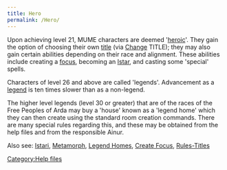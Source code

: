 ```yaml
---
title: Hero
permalink: /Hero/
---
```


Upon achieving level 21, MUME characters are deemed
'[heroic](hero "wikilink")'. They gain the option of choosing their own
[title](title "wikilink") (via [Change](Change "wikilink") TITLE); they
may also gain certain abilities depending on their race and alignment.
These abilities include creating a [focus](focus "wikilink"), becoming
an [Istar](Istari "wikilink"), and casting some 'special' spells.

Characters of level 26 and above are called 'legends'. Advancement as a
[legend](legend "wikilink") is ten times slower than as a non-legend.

The higher level legends (level 30 or greater) that are of the races of
the Free Peoples of Arda may buy a 'house' known as a 'legend home'
which they can then create using the standard room creation commands.
There are many special rules regarding this, and these may be obtained
from the help files and from the responsible Ainur.

Also see: [Istari](Istari "wikilink"),
[Metamorph](Metamorph "wikilink"), [Legend
Homes](Legend_Homes "wikilink"), [Create
Focus](Create_Focus "wikilink"), [Rules-Titles](Rules-Titles "wikilink")

[Category:Help files](Category:Help_files "wikilink")